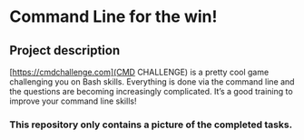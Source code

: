 # Command Line for the win!

## Project description

[https://cmdchallenge.com](CMD CHALLENGE) is a pretty cool game challenging you on Bash skills.
Everything is done via the command line and the questions are becoming increasingly complicated.
It’s a good training to improve your command line skills!

### This repository only contains a picture of the completed tasks.
